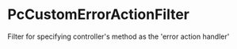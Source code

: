 PcCustomErrorActionFilter
=========================

Filter for specifying controller's method as the 'error action handler'